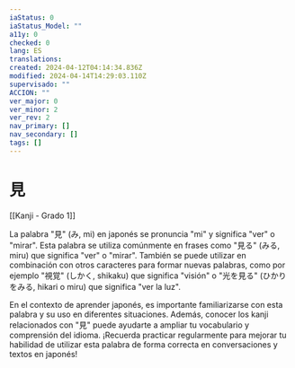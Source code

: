```yaml
---
iaStatus: 0
iaStatus_Model: ""
a11y: 0
checked: 0
lang: ES
translations: 
created: 2024-04-12T04:14:34.836Z
modified: 2024-04-14T14:29:03.110Z
supervisado: ""
ACCION: ""
ver_major: 0
ver_minor: 2
ver_rev: 2
nav_primary: []
nav_secondary: []
tags: []
---
```

# 見

[[Kanji - Grado 1]]

La palabra "見" (み, mi) en japonés se pronuncia "mi" y significa "ver" o "mirar". Esta palabra se utiliza comúnmente en frases como "見る" (みる, miru) que significa "ver" o "mirar". También se puede utilizar en combinación con otros caracteres para formar nuevas palabras, como por ejemplo "視覚" (しかく, shikaku) que significa "visión" o "光を見る" (ひかりをみる, hikari o miru) que significa "ver la luz".

En el contexto de aprender japonés, es importante familiarizarse con esta palabra y su uso en diferentes situaciones. Además, conocer los kanji relacionados con "見" puede ayudarte a ampliar tu vocabulario y comprensión del idioma. ¡Recuerda practicar regularmente para mejorar tu habilidad de utilizar esta palabra de forma correcta en conversaciones y textos en japonés!
